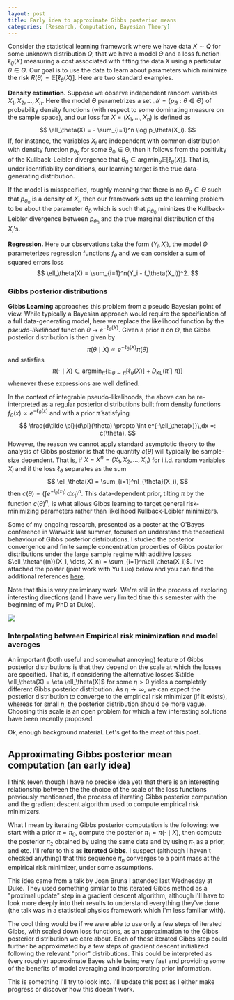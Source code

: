 ```yaml
---
layout: post
title: Early idea to approximate Gibbs posterior means
categories: [Research, Computation, Bayesian Theory]
---
```


Consider the statistical learning framework where we have data $X\sim Q$ for some unknown distribution $Q$, that we have a model $\Theta$ and a loss function $\ell_\theta(X)$ measuring a cost associated with fitting the data $X$ using a particular $\theta\in\Theta$. Our goal is to use the data to learn about parameters which minimize the risk $R(\theta) = \mathbb{E}[\ell_\theta(X)]$. Here are two standard examples.

**Density estimation.** Suppose we observe independent random variables $X_1, X_2, \dots, X_n$. Here the model $\Theta$ parametrizes a set $\mathcal{M} = \{p_\theta : \theta \in \Theta \}$ of probability density functions (with respect to some dominating measure on the sample space), and our loss for $X = (X_1, \dots, X_n)$ is defined as
$$
\ell_\theta(X) = - \sum_{i=1}^n \log p_\theta(X_i).
$$
If, for instance, the variables $X_i$ are independent with common distribution with density function $p_{\theta_0}$ for some $\theta_0 \in \mathbb{\Theta}$, then it follows from the positivity of the Kullback-Leibler divergence that $\theta_0 \in \arg\min _ \theta \mathbb{E}[\ell _ \theta(X)]$. That is, under identifiability conditions, our learning target is the true data-generating distribution.

If the model is misspecified, roughly meaning that there is no $\theta_0\in \Theta$ such that $p_{\theta_0}$ is a density of $X_i$, then our framework sets up the learning problem to be about the parameter $\theta_0$ which is such that $p_{\theta_0}$ mininizes the Kullback-Leibler divergence between $p_{\theta_0}$ and the true marginal distribution of the $X_i$'s.

**Regression.** Here our observations take the form $(Y_i, X_i)$, the model $\Theta$ parameterizes regression functions $f_\theta$ and we can consider a sum of squared errors loss
$$
\ell_\theta(X) = \sum_{i=1}^n(Y_i - f_\theta(X_i))^2.
$$

### Gibbs posterior distributions

**Gibbs Learning** approaches this problem from a pseudo Bayesian point of view. While typically a Bayesian approach would require the specification of a full data-generating model, here we replace the likelihood function by the *pseudo-likelihood* function $\theta \mapsto e^{-\ell_\theta(X)}$. Given a prior $\pi$ on $\Theta$, the Gibbs posterior distribution is then given by
$$
\pi(\theta \mid X) \propto e^{-\ell_\theta(X)} \pi(\theta)
$$
and satisfies
$$
\pi(\cdot \mid X) \in \text{argmin}_{\hat \pi} \left\{ \mathbb{E}_{\theta \sim \hat \pi}[\ell_\theta(X)] + D_{\text{KL}}(\hat \pi \mid \pi) \right\}
$$
whenever these expressions are well defined. 

In the context of integrable pseudo-likelihoods, the above can be re-interpreted as a regular posterior distributions built from density functions $f _ \theta(x) \propto e^{-\ell _ \theta(x)}$ and with a prior $\tilde \pi$ satisfying
$$
\frac{d\tilde \pi}{d\pi}(\theta) \propto \int e^{-\ell_\theta(x)}\,dx =: c(\theta).
$$
However, the reason we cannot apply standard asymptotic theory to the analysis of Gibbs posterior is that the quantity $c(\theta)$ will typically be sample-size dependent. That is, if $X=X^n=(X_1, X_2, \dots, X_n)$ for i.i.d. random variables $X_i$ and if the loss $\ell_\theta$ separates as the sum
$$
\ell_\theta(X) = \sum_{i=1}^nl_{\theta}(X_i),
$$
then $c(\theta) = \left(\int e^{-l_\theta(x_1)} \, dx_1\right)^n$. This data-dependent prior, tilting $\pi$ by the function $c(\theta)^n$, is what allows Gibbs learning to target general risk-minimizing parameters rather than likelihood Kullback-Leibler minimizers.

Some of my ongoing research, presented as a poster at the O'Bayes conference in Warwick last summer, focused on understand the theoretical behaviour of Gibbs posterior distributions. I studied the posterior convergence and finite sample concentration properties of Gibbs posterior distributions under the large sample regime with additive losses $\ell_\theta^{(n)}(X_1, \dots, X_n) = \sum_{i=1}^n\ell_\theta(X_i)$. I've attached the poster (joint work with Yu Luo) below and you can find the additional references [here](http://olivierbinette.ca/blog/media/2019-10-11/references.pdf).

Note that this is very preliminary work. We're still in the process of exploring interesting directions (and I have very limited time this semester with the beginning of my PhD at Duke).

![](http://olivierbinette.ca/blog/media/2019-10-11/poster.png)



### Interpolating between Empirical risk minimization and model averages

An important (both useful and somewhat annoying) feature of Gibbs posterior distributions is that they depend on the scale at which the losses are specified. That is, if considering the alternative losses $\tilde \ell_\theta(X) = \eta \ell_\theta(X)$ for some $\eta > 0$ yields a completely different Gibbs posterior distribution. As $\eta \rightarrow \infty$, we can expect the posterior distribution to converge to the empirical risk minimizer (if it exists), whereas for small $\eta$, the posterior distribution should be more vague. Choosing this scale is an open problem for which a few interesting solutions have been recently proposed.



Ok, enough background material. Let's get to the meat of this post.

## Approximating Gibbs posterior mean computation (an early idea)

I think (even though I have no precise idea yet) that there is an interesting relationship between the the choice of the scale of the loss functions previously mentionned, the process of iterating Gibbs posterior computation and the gradient descent algorithm used to compute empirical risk minimizers.

What I mean by iterating Gibbs posterior computation is the following: we start with a prior $\pi = \pi_0$, compute the posterior $\pi_1 = \pi(\cdot \mid X)$, then compute the posterior $\pi_2$ obtained by using the same data and by using $\pi_1$ as a prior, and etc. I'll refer to this as **iterated Gibbs**. I suspect (although I haven't checked anything) that this sequence $\pi_n$ converges to a point mass at the empirical risk minimizer, under some assumptions.

This idea came from a talk by Joan Bruna I attended last Wednesday at Duke. They used something similar to this iterated Gibbs method as a "proximal update" step in a gradient descent algorithm, although I'll have to look more deeply into their results to understand everything they've done (the talk was in a statistical physics framework which I'm less familiar with).

The cool thing would be if we were able to use only a few steps of iterated Gibbs, with scaled down loss functions, as an approximation to the Gibbs posterior distribution we care about. Each of these iterated Gibbs step could further be approximated by a few steps of gradient descent initialized following the relevant "prior" distributions. This could be interpreted as (very roughly) approximate Bayes while being very fast and providing some of the benefits of model averaging and incorporating prior information.



This is something I'll try to look into. I'll update this post as I either make progress or discover how this doesn't work.
